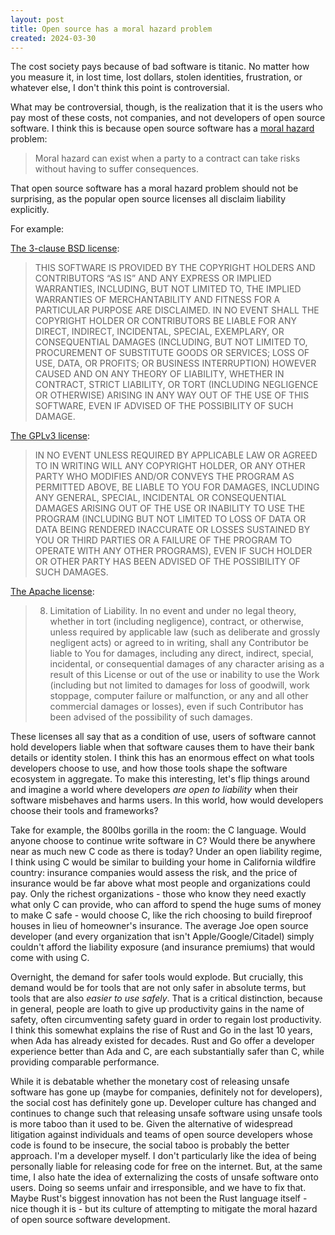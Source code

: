 ```yaml
---
layout: post
title: Open source has a moral hazard problem
created: 2024-03-30
---
```


The cost society pays because of bad software is titanic. No matter how you measure it, in lost time, lost dollars, stolen identities, frustration, or whatever else, I don't think this point is controversial.

What may be controversial, though, is the realization that it is the users who pay most of these costs, not companies, and not developers of open source software.
I think this is because open source software has a [moral hazard](https://www.investopedia.com/terms/m/moralhazard.asp) problem:

> Moral hazard can exist when a party to a contract can take risks without having to suffer consequences.

That open source software has a moral hazard problem should not be surprising, as the popular open source licenses all disclaim liability explicitly.

For example:

[The 3-clause BSD license](https://opensource.org/license/bsd-3-clause):

> THIS SOFTWARE IS PROVIDED BY THE COPYRIGHT HOLDERS AND CONTRIBUTORS “AS IS” AND ANY EXPRESS OR IMPLIED WARRANTIES, INCLUDING, BUT NOT LIMITED TO, THE IMPLIED WARRANTIES OF MERCHANTABILITY AND FITNESS FOR A PARTICULAR PURPOSE ARE DISCLAIMED. IN NO EVENT SHALL THE COPYRIGHT HOLDER OR CONTRIBUTORS BE LIABLE FOR ANY DIRECT, INDIRECT, INCIDENTAL, SPECIAL, EXEMPLARY, OR CONSEQUENTIAL DAMAGES (INCLUDING, BUT NOT LIMITED TO, PROCUREMENT OF SUBSTITUTE GOODS OR SERVICES; LOSS OF USE, DATA, OR PROFITS; OR BUSINESS INTERRUPTION) HOWEVER CAUSED AND ON ANY THEORY OF LIABILITY, WHETHER IN CONTRACT, STRICT LIABILITY, OR TORT (INCLUDING NEGLIGENCE OR OTHERWISE) ARISING IN ANY WAY OUT OF THE USE OF THIS SOFTWARE, EVEN IF ADVISED OF THE POSSIBILITY OF SUCH DAMAGE.

[The GPLv3 license](https://www.gnu.org/licenses/gpl-3.0.en.html#license-text):

> IN NO EVENT UNLESS REQUIRED BY APPLICABLE LAW OR AGREED TO IN WRITING WILL ANY COPYRIGHT HOLDER, OR ANY OTHER PARTY WHO MODIFIES AND/OR CONVEYS THE PROGRAM AS PERMITTED ABOVE, BE LIABLE TO YOU FOR DAMAGES, INCLUDING ANY GENERAL, SPECIAL, INCIDENTAL OR CONSEQUENTIAL DAMAGES ARISING OUT OF THE USE OR INABILITY TO USE THE PROGRAM (INCLUDING BUT NOT LIMITED TO LOSS OF DATA OR DATA BEING RENDERED INACCURATE OR LOSSES SUSTAINED BY YOU OR THIRD PARTIES OR A FAILURE OF THE PROGRAM TO OPERATE WITH ANY OTHER PROGRAMS), EVEN IF SUCH HOLDER OR OTHER PARTY HAS BEEN ADVISED OF THE POSSIBILITY OF SUCH DAMAGES.


[The Apache license](https://www.apache.org/licenses/LICENSE-2.0):

> 8. Limitation of Liability. In no event and under no legal theory, whether in tort (including negligence), contract, or otherwise, unless required by applicable law (such as deliberate and grossly negligent acts) or agreed to in writing, shall any Contributor be liable to You for damages, including any direct, indirect, special, incidental, or consequential damages of any character arising as a result of this License or out of the use or inability to use the Work (including but not limited to damages for loss of goodwill, work stoppage, computer failure or malfunction, or any and all other commercial damages or losses), even if such Contributor has been advised of the possibility of such damages.

These licenses all say that as a condition of use, users of software cannot hold developers liable when that software causes them to have their bank details or identity stolen. I think this has an enormous effect on what tools developers choose to use, and how those tools shape the software ecosystem in aggregate. To make this interesting, let's flip things around and imagine a world where developers *are open to liability* when their software misbehaves and harms users. In this world, how would developers choose their tools and frameworks?

Take for example, the 800lbs gorilla in the room: the C language. Would anyone choose to continue write software in C? Would there be anywhere near as much new C code as there is today? Under an open liability regime, I think using C would be similar to building your home in California wildfire country: insurance companies would assess the risk, and the price of insurance would be far above what most people and organizations could pay. Only the richest organizations - those who know they need exactly what only C can provide, who can afford to spend the huge sums of money to make C safe - would choose C, like the rich choosing to build fireproof houses in lieu of homeowner's insurance. The average Joe open source developer (and every organization that isn't Apple/Google/Citadel) simply couldn't afford the liability exposure (and insurance premiums) that would come with using C.

Overnight, the demand for safer tools would explode. But crucially, this demand would be for tools that are not only safer in absolute terms, but tools that are also *easier to use safely*. That is a critical distinction, because in general, people are loath to give up productivity gains in the name of safety, often circumventing safety guard in order to regain lost productivity. I think this somewhat explains the rise of Rust and Go in the last 10 years, when Ada has already existed for decades. Rust and Go offer a developer experience better than Ada and C, are each substantially safer than C, while providing comparable performance.

While it is debatable whether the monetary cost of releasing unsafe software has gone up (maybe for companies, definitely not for developers), the social cost has definitely gone up. Developer culture has changed and continues to change such that releasing unsafe software using unsafe tools is more taboo than it used to be. Given the alternative of widespread litigation against individuals and teams of open source developers whose code is found to be insecure, the social taboo is probably the better approach. I'm a developer myself. I don't particularly like the idea of being personally liable for releasing code for free on the internet. But, at the same time, I also hate the idea of externalizing the costs of unsafe software onto users. Doing so seems unfair and irresponsible, and we have to fix that. Maybe Rust's biggest innovation has not been the Rust language itself - nice though it is - but its culture of attempting to mitigate the moral hazard of open source software development.

